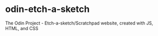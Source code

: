 # odin-etch-a-sketch
The Odin Project - Etch-a-sketch/Scratchpad website, created with JS, HTML, and CSS
